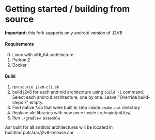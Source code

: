 # Getting started / building from source

**Important:** this fork supports only android version of J2V8

#### Requirements

0. Linux with x86_64 architecture
1. Python 2
2. Docker 


#### Build

1. run `source j2v8-cli.sh`
2. build j2v8 for each android architecture using `build -i` command. Select each android architecture, one by one. Leave "Override build-steps ?" empty.  
3. Find native \*.so that were built in step inside `cmake.out` directory
4. Replace old libraries with new once inside src/main/jniLibs/
5. Run `./gradlew assemble`

Aar built for all android architectures will be located in build/outputs/aar/j2v8-release.aar

